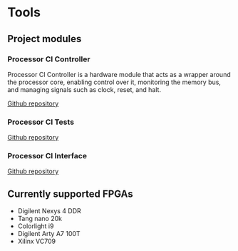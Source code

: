 # Tools

## Project modules

### Processor CI Controller

Processor CI Controller is a hardware module that acts as a wrapper around the processor core, enabling control over it, monitoring the memory bus, and managing signals such as clock, reset, and halt.

[Github repository](https://github.com/LSC-Unicamp/riscv-isa-ci-controller)

### Processor CI Tests

[Github repository](https://github.com/LSC-Unicamp/riscv-isa-ci-tests)

### Processor CI Interface

[Github repository](https://github.com/LSC-Unicamp/riscv-isa-ci)

## Currently supported FPGAs

- Digilent Nexys 4 DDR
- Tang nano 20k
- Colorlight i9
- Digilent Arty A7 100T
- Xilinx VC709